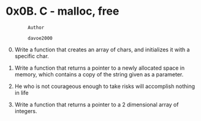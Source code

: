 #      			0x0B. C - malloc, free


			Author

			davoe2000

0. Write a function that creates an array of chars, and initializes it with a specific char.

1.  Write a function that returns a pointer to a newly allocated space in memory, which contains a copy of the string given as a parameter.

2.  He who is not courageous enough to take risks will accomplish nothing in life

3.  Write a function that returns a pointer to a 2 dimensional array of integers.
